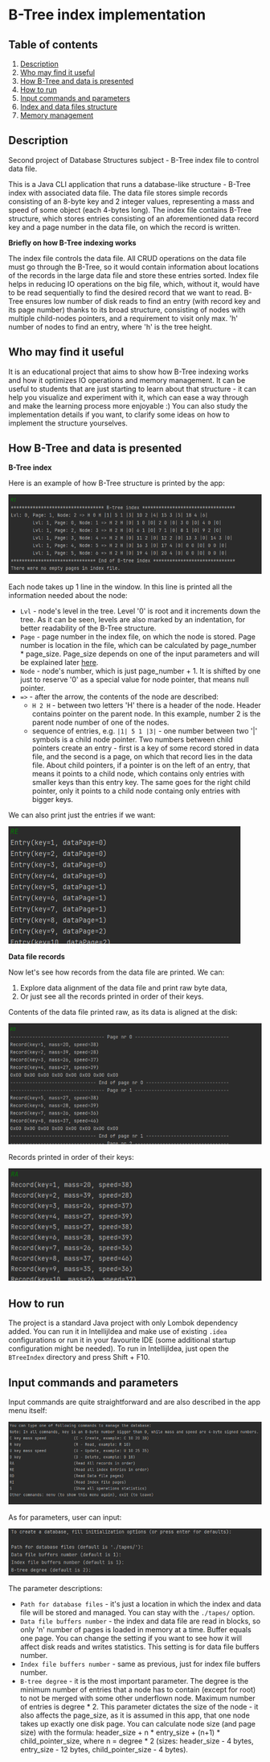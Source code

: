 # B-Tree index implementation

## Table of contents

1. [Description](#description)
2. [Who may find it useful](#who-may-find-it-useful)
3. [How B-Tree and data is presented](#how-b---tree-and-data-is-presented)
4. [How to run](#how-to-run)
5. [Input commands and parameters](#input-commands-and-parameters)
6. [Index and data files structure](#index-and-data-file-structure)
7. [Memory management](#memory-management)


## Description

Second project of Database Structures subject - B-Tree index file to control data file.

This is a Java CLI application that runs a database-like structure - B-Tree index with associated data file. The data file stores simple records consisting of an 8-byte key and 2 integer values, representing a mass and speed of some object (each 4-bytes long). The index file contains B-Tree structure, which stores entries consisting of an aforementioned data record key and a page number in the data file, on which the record is written.

**Briefly on how B-Tree indexing works**

The index file controls the data file. All CRUD operations on the data file must go through the B-Tree, so it would contain information about locations of the records in the large data file and store these entries sorted. Index file helps in reducing IO operations on the big file, which, without it, would have to be read sequentially to find the desired record that we want to read. B-Tree ensures low number of disk reads to find an entry (with record key and its page number) thanks to its broad structure, consisting of nodes with multiple child-nodes pointers, and a requirement to visit only max. 'h' number of nodes to find an entry, where 'h' is the tree height.

## Who may find it useful

It is an educational project that aims to show how B-Tree indexing works and how it optimizes IO operations and memory management. It can be useful to students that are just starting to learn about that structure - it can help you visualize and experiment with it, which can ease a way through and make the learning process more enjoyable :) You can also study the implementation details if you want, to clarify some ideas on how to implement the structure yourselves.

## How B-Tree and data is presented

**B-Tree index**

Here is an example of how B-Tree structure is printed by the app:

![BTree index](./docs/ui_ri.png)

Each node takes up 1 line in the window. In this line is printed all the information needed about the node:
- `Lvl` - node's level in the tree. Level '0' is root and it increments down the tree. As it can be seen, levels are also marked by an indentation, for better readability of the B-Tree structure.
- `Page` - page number in the index file, on which the node is stored. Page number is location in the file, which can be calculated by page_number * page_size. Page_size depends on one of the input parameters and will be explained later [here](#input-commands-and-parameters).
- `Node` - node's number, which is just page_number + 1. It is shifted by one just to reserve '0' as a special value for node pointer, that means null pointer.
- `=>` - after the arrow, the contents of the node are described:
    - `H 2 H` - between two letters 'H' there is a header of the node. Header contains pointer on the parent node. In this example, number 2 is the parent node number of one of the nodes.
	- sequence of entries, e.g. `|1| 5 1 |3|` - one number between two '|' symbols is a child node pointer. Two numbers between child pointers create an entry - first is a key of some record stored in data file, and the second is a page, on which that record lies in the data file. About child pointers, if a pointer is on the left of an entry, that means it points to a child node, which contains only entries with smaller keys than this entry key. The same goes for the right child pointer, only it points to a child node containg only entries with bigger keys.
	
We can also print just the entries if we want:

![BTree index](./docs/ui_re.png)
	
**Data file records**

Now let's see how records from the data file are printed. We can:
1. Explore data alignment of the data file and print raw byte data,
2. Or just see all the records printed in order of their keys.
	
Contents of the data file printed raw, as its data is aligned at the disk:

![Data file contents](./docs/ui_rd.png)

Records printed in order of their keys:

![Data file records](./docs/ui_ra.png)

## How to run

The project is a standard Java project with only Lombok dependency added. You can run it in IntellijIdea and make use of existing `.idea` configurations or run it in your favourite IDE (some additional startup configuration might be needed). To run in IntellijIdea, just open the `BTreeIndex` directory and press Shift + F10.

## Input commands and parameters

Input commands are quite straightforward and are also described in the app menu itself:

![Input commands](./docs/ui_3.png)

As for parameters, user can input:

![Input parameters](./docs/ui_1.png)

The parameter descriptions:
- `Path for database files` - it's just a location in which the index and data file will be stored and managed. You can stay with the `./tapes/` option.
- `Data file buffers number` - the index and data file are read in blocks, so only 'n' number of pages is loaded in memory at a time. Buffer equals one page. You can change the setting if you want to see how it will affect disk reads and writes statistics. This setting is for data file buffers number.
- `Index file buffers number` - same as previous, just for index file buffers number.
- `B-tree degree` - it is the most important parameter. The degree is the minimum number of entries that a node has to contain (except for root) to not be merged with some other underflown node. Maximum number of entries is degree * 2. This parameter dictates the size of the node - it also affects the page_size, as it is assumed in this app, that one node takes up exactly one disk page. You can calculate node size (and page size) with the formula: header_size + n * entry_size + (n+1) * child_pointer_size, where n = degree * 2 (sizes: header_size - 4 bytes, entry_size - 12 bytes, child_pointer_size - 4 bytes).
